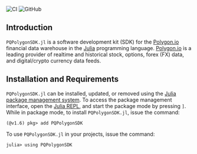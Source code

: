 ![CI](https://github.com/Paliquant/PQPolygonSDK.jl/workflows/CI/badge.svg)
![GitHub](https://img.shields.io/github/license/paliquant/PQPolygonSDK.jl)

## Introduction
`PQPolygonSDK.jl` is a software development kit (SDK) for the [Polygon.io](https://polygon.io) financial data warehouse in the [Julia](https://julialang.org) programming language. [Polygon.io](https://polygon.io) is a leading provider of realtime and historical stock, options, forex (FX) data, and digital/crypto currency data feeds.

## Installation and Requirements
`PQPolygonSDK.jl` can be installed, updated, or removed using the [Julia package management system](https://docs.julialang.org/en/v1/stdlib/Pkg/). To access the package management interface, open the [Julia REPL](https://docs.julialang.org/en/v1/stdlib/REPL/), and start the package mode by pressing `]`.
While in package mode, to install `PQPolygonSDK.jl`, issue the command:

    (@v1.6) pkg> add PQPolygonSDK

To use `PQPolygonSDK.jl` in your projects, issue the command:

    julia> using PQPolygonSDK


